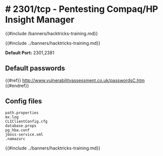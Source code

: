 # # 2301/tcp - Pentesting Compaq/HP Insight Manager
{{#include /banners/hacktricks-training.md}}


{{#include ../banners/hacktricks-training.md}}

**Default Port:** 2301,2381

## Default passwords

{{#ref}}
http://www.vulnerabilityassessment.co.uk/passwordsC.htm
{{#endref}}

## Config files

```text
path.properties
mx.log
CLIClientConfig.cfg
database.props
pg_hba.conf
jboss-service.xml
.namazurc
```

{{#include ../banners/hacktricks-training.md}}
